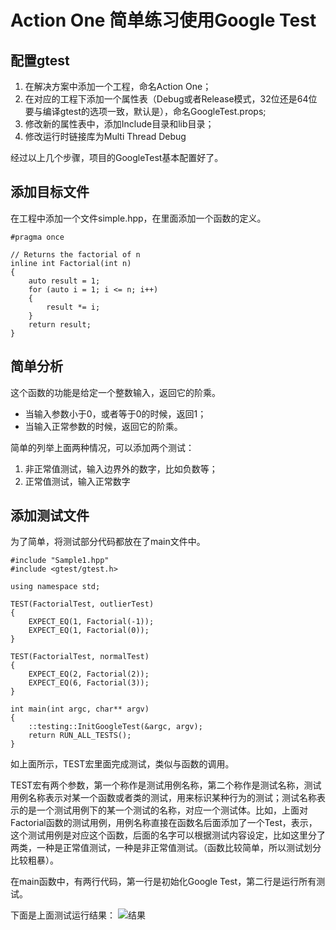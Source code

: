 # Action One 简单练习使用Google Test

## 配置gtest

1. 在解决方案中添加一个工程，命名Action One；
2. 在对应的工程下添加一个属性表（Debug或者Release模式，32位还是64位要与编译gtest的选项一致，默认是），命名GoogleTest.props;
3. 修改新的属性表中，添加Include目录和lib目录；
4. 修改运行时链接库为Multi Thread Debug

经过以上几个步骤，项目的GoogleTest基本配置好了。

## 添加目标文件

在工程中添加一个文件simple.hpp，在里面添加一个函数的定义。

```
#pragma once

// Returns the factorial of n
inline int Factorial(int n)
{
	auto result = 1;
	for (auto i = 1; i <= n; i++)
	{
		result *= i;
	}
	return result;
}
```

## 简单分析

这个函数的功能是给定一个整数输入，返回它的阶乘。

- 当输入参数小于0，或者等于0的时候，返回1；
- 当输入正常参数的时候，返回它的阶乘。

简单的列举上面两种情况，可以添加两个测试：

1. 非正常值测试，输入边界外的数字，比如负数等；
2. 正常值测试，输入正常数字

## 添加测试文件
为了简单，将测试部分代码都放在了main文件中。

```
#include "Sample1.hpp"
#include <gtest/gtest.h>

using namespace std;

TEST(FactorialTest, outlierTest)
{
	EXPECT_EQ(1, Factorial(-1));
	EXPECT_EQ(1, Factorial(0));
}

TEST(FactorialTest, normalTest)
{
	EXPECT_EQ(2, Factorial(2));
	EXPECT_EQ(6, Factorial(3));
}

int main(int argc, char** argv)
{
	::testing::InitGoogleTest(&argc, argv);
	return RUN_ALL_TESTS();
}
```

如上面所示，TEST宏里面完成测试，类似与函数的调用。

TEST宏有两个参数，第一个称作是测试用例名称，第二个称作是测试名称，测试用例名称表示对某一个函数或者类的测试，用来标识某种行为的测试；测试名称表示的是一个测试用例下的某一个测试的名称，对应一个测试体。比如，上面对Factorial函数的测试用例，用例名称直接在函数名后面添加了一个Test，表示，这个测试用例是对应这个函数，后面的名字可以根据测试内容设定，比如这里分了两类，一种是正常值测试，一种是非正常值测试。（函数比较简单，所以测试划分比较粗暴）。

在main函数中，有两行代码，第一行是初始化Google Test，第二行是运行所有测试。

下面是上面测试运行结果：
![结果](https://github.com/zhangxiaoya/GTestInAction/tree/master/GTestInAction/sample1Result.JPG)